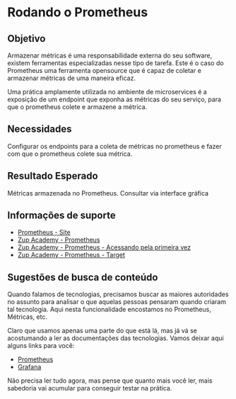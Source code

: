 # Rodando o Prometheus

## Objetivo

Armazenar métricas é uma responsabilidade externa do seu software, existem ferramentas especializadas nesse tipo de 
tarefa. Este é o caso do Prometheus uma ferramenta opensource que é capaz de coletar e armazenar métricas de uma maneira 
eficaz.

Uma prática amplamente utilizada no ambiente de microservices é a exposição de um endpoint que exponha as métricas do 
seu serviço, para que o prometheus colete e armazene a métrica.

## Necessidades

Configurar os endpoints para a coleta de métricas no prometheus e fazer com que o prometheus colete sua métrica.

## Resultado Esperado

Métricas armazenada no Prometheus. Consultar via interface gráfica

## Informações de suporte

* [Prometheus - Site](https://prometheus.io/docs/introduction/overview/)
* [Zup Academy - Prometheus](../informacao_procedural_alterado/prometheus/prometheus.md)
* [Zup Academy - Prometheus - Acessando pela primeira vez](../informacao_procedural_alterado/prometheus/acessando_prometheus.md)
* [Zup Academy - Prometheus - Target](../informacao_suporte_alterado/prometheus/prometheus-target.md)

## Sugestões de busca de conteúdo

Quando falamos de tecnologias, precisamos buscar as maiores autoridades no assunto para analisar o que aquelas pessoas 
pensaram quando criaram tal tecnologia. Aqui nesta funcionalidade encostamos no Prometheus, Métricas, etc. 

Claro que usamos apenas uma parte do que está lá, mas já vá se acostumando a ler as documentações das tecnologias. 
Vamos deixar aqui alguns links para você:

* [Prometheus](https://prometheus.io/)
* [Grafana](https://grafana.com/)

Não precisa ler tudo agora, mas pense que quanto mais você ler, mais sabedoria vai acumular para conseguir testar na prática.
